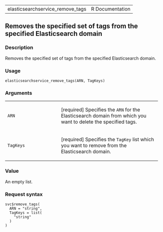<table style="width: 100%;">
<tbody>
<tr class="odd">
<td>elasticsearchservice_remove_tags</td>
<td style="text-align: right;">R Documentation</td>
</tr>
</tbody>
</table>

## Removes the specified set of tags from the specified Elasticsearch domain

### Description

Removes the specified set of tags from the specified Elasticsearch
domain.

### Usage

    elasticsearchservice_remove_tags(ARN, TagKeys)

### Arguments

<table>
<colgroup>
<col style="width: 35%" />
<col style="width: 65%" />
</colgroup>
<tbody>
<tr class="odd">
<td><code id="elasticsearchservice_remove_tags_:_ARN">ARN</code></td>
<td><p>[required] Specifies the <code>ARN</code> for the Elasticsearch
domain from which you want to delete the specified tags.</p></td>
</tr>
<tr class="even">
<td><code
id="elasticsearchservice_remove_tags_:_TagKeys">TagKeys</code></td>
<td><p>[required] Specifies the <code>TagKey</code> list which you want
to remove from the Elasticsearch domain.</p></td>
</tr>
</tbody>
</table>

### Value

An empty list.

### Request syntax

    svc$remove_tags(
      ARN = "string",
      TagKeys = list(
        "string"
      )
    )
